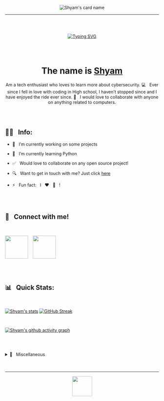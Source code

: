 <a name="top"></a>
<div align="center">

![Shyam's card name](https://cardivo.vercel.app/api?name=Shyam&description=Programmer%20by%20day.%20Photographer%20by%20night.&image=https://avatars.githubusercontent.com/u/75221087&github=XShyam&site=xshyam.co&pattern=ticTacToe&backgroundColor=%23ecf0f1%&colorPattern=%23eaeaea) 

***
  
<br><br>
  
[![Typing SVG](https://readme-typing-svg.herokuapp.com?color=03FCB1&size=45&center=true&vCenter=true&width=800&height=100&lines=Hello+%F0%9F%91%8B;Namaste+%F0%9F%91%8B;Bonjour+%F0%9F%91%8B;Hola+%F0%9F%91%8B;Zdravstvuyte+%F0%9F%91%8B;N%C7%90n+h%C7%8Eo+%F0%9F%91%8B;Salve+%F0%9F%91%8B;Konnichiwa+%F0%9F%91%8B;Guten+Tag+%F0%9F%91%8B;Ol%C3%A1+%F0%9F%91%8B;Anyoung+haseyo+%F0%9F%91%8B;Asalaam+alaikum+%F0%9F%91%8B;Goddag+%F0%9F%91%8B;Shikamoo+%F0%9F%91%8B;Goedendag+%F0%9F%91%8B;Yassas+%F0%9F%91%8B;Dzie%C5%84+dobry+%F0%9F%91%8B;Selamat+siang+%F0%9F%91%8B;Merhaba+%F0%9F%91%8B;Shalom+%F0%9F%91%8B;God+dag+%F0%9F%91%8B)](https://git.io/typing-svg)

</div>

<br><br>

<div align="center">

<h1> The name is <a href="https://xshyam.co"> Shyam </a> </h1>

  Am a tech enthusiast who loves to learn more about cybersecurity. 💻  &nbsp; Ever since I fell in love with coding in High school, I haven't stopped since and I have enjoyed the ride ever since. 💫  &nbsp; I would love to collaborate with anyone on anything related to computers.
  
</div>  
  
<br> <br> 

<h2>  👨‍💻 &nbsp; Info: </h2>
<p align="left">

  - 🔭 &nbsp; I’m currently working on some projects  
  

- 🐍  &nbsp; I’m currently learning Python
  

- ✅ &nbsp; Would love to collaborate on any open source project! 
  

- 🔍 &nbsp; Want to get in touch with me? Just click <a href="https://xshyam.github.io/index.html#contact"> here </a>


- ⚡ &nbsp; Fun fact: &nbsp; I &nbsp; ❤️  &nbsp;  🐶  &nbsp;  !
  
  
  </p>
  
  <br> <br> 

<h2>  🤝 &nbsp; Connect with me! </h2>

<br>

<p align="left">     <a href="https://github.com/XShyam"><img src="https://cutt.ly/NnDF2lv" width="75px" height="75px"></a>
 &nbsp;&nbsp;             <a href="https://xshyam.co"><img src="https://cutt.ly/ln3acJ1" width="75px" height="75px" ></a>           </p>

  

<br><br>

<h2>  📊  &nbsp; Quick Stats:  </h2>

<br>

[![Shyam's stats](https://github-readme-stats.vercel.app/api?username=XShyam&show_icons=true&bg_color=000000&icon_color=00f7e2&text_color=00f7a1&border_color=000000&title_color=FFD103FF)](https://github.com/XShyam)  [![GitHub Streak](https://github-readme-streak-stats.herokuapp.com?user=XShyam&theme=dark&hide_border=true&ring=FFD103&currStreakNum=00F7A1&sideNums=00F7A1&fire=FFD103&border=000000&background=000000&stroke=000000&currStreakLabel=00F7E2&sideLabels=00F7E2)](https://github.com/XShyam)


<br>

[![Shyam's github activity graph](https://activity-graph.herokuapp.com/graph?username=XShyam&theme=react-dark&hide_border=true&area=true)](https://github.com/XShyam)


<br><br>

<details>
<summary> 💠 &nbsp; Miscellaneous </summary>
<br>

**Languages & Tools:**
  
<br>
<p align="left"> <a href="https://www.cprogramming.com/" target="_blank"> <img src="https://raw.githubusercontent.com/devicons/devicon/master/icons/c/c-original.svg" alt="c" width="40" height="40"/> </a> <a href="https://www.w3schools.com/cpp/" target="_blank"> <img src="https://raw.githubusercontent.com/devicons/devicon/master/icons/cplusplus/cplusplus-original.svg" alt="cplusplus" width="40" height="40"/> </a> <a href="https://git-scm.com/" target="_blank"> <img src="https://www.vectorlogo.zone/logos/git-scm/git-scm-icon.svg" alt="git" width="40" height="40"/> </a> <a href="https://www.linux.org/" target="_blank"> <img src="https://raw.githubusercontent.com/devicons/devicon/master/icons/linux/linux-original.svg" alt="linux" width="40" height="40"/> </a>  <a href="https://www.python.org" target="_blank"> <img src="https://raw.githubusercontent.com/devicons/devicon/master/icons/python/python-original.svg" alt="python" width="40" height="40"/> </a> </p>

<br><br>

![Visitors](https://visitor-badge.glitch.me/badge?page_id=random_views) 
</details>

<br>

<br>

***

<p align="center">
<i class="fa fa-arrow-circle-up fa-3x" aria-hidden="true"></i>
<a href="#top">  <img src="https://cutt.ly/yn4LGhR" width="65px" height="65px"> </a>        </p>
